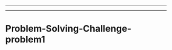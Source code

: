 ----------------------------------------------------------------------------
-----------------------------------------------------------------------------------
# Problem-Solving-Challenge-problem1
